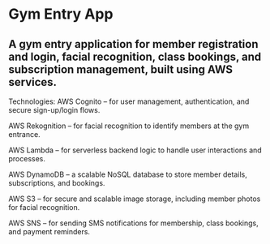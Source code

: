  # Gym Entry App

## A gym entry application for member registration and login, facial recognition, class bookings, and subscription management, built using AWS services.


Technologies:
AWS Cognito – for user management, authentication, and secure sign-up/login flows.

AWS Rekognition – for facial recognition to identify members at the gym entrance.

AWS Lambda – for serverless backend logic to handle user interactions and processes.

AWS DynamoDB – a scalable NoSQL database to store member details, subscriptions, and bookings.

AWS S3 – for secure and scalable image storage, including member photos for facial recognition.

AWS SNS – for sending SMS notifications for membership, class bookings, and payment reminders. 

